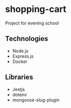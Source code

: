 # shopping-cart
Project for evening school 
## Technologies
- Node.js
- Express.js
- Docker
## Libraries
- Jestjs
- dotenv
- mongoose-slug-plugin
